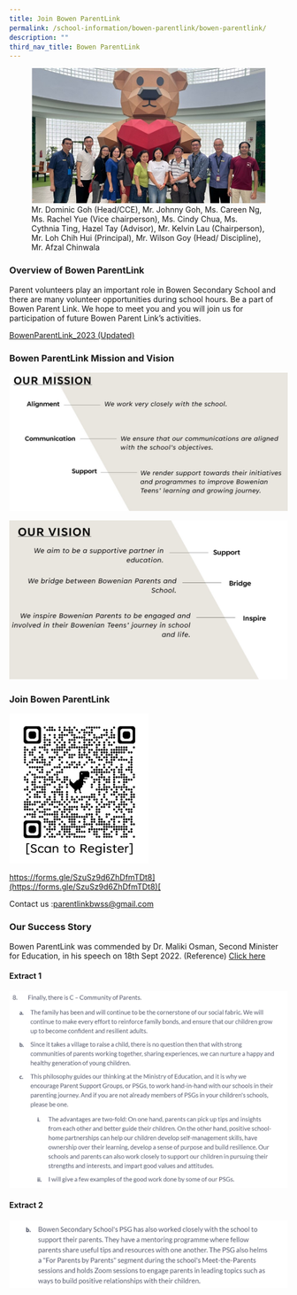 ```yaml
---
title: Join Bowen ParentLink
permalink: /school-information/bowen-parentlink/bowen-parentlink/
description: ""
third_nav_title: Bowen ParentLink
---
```

<figure>
<img src="/images/Parentlink%20Group%20Photo.jpg">
<figcaption>Mr. Dominic Goh (Head/CCE),  Mr. Johnny Goh, Ms. Careen Ng, Ms. Rachel Yue (Vice chairperson), Ms. Cindy Chua, Ms. Cythnia Ting, Hazel Tay (Advisor), Mr. Kelvin Lau (Chairperson), Mr. Loh Chih Hui (Principal), Mr. Wilson Goy (Head/ Discipline), Mr. Afzal Chinwala</figcaption>
</figure>

### Overview of Bowen ParentLink

Parent volunteers play an important role in Bowen Secondary School and there are many volunteer opportunities during school hours. Be a part of Bowen Parent Link. We hope to meet you and you will join us for participation of future Bowen Parent Link’s activities.

[BowenParentLink_2023 (Updated)](/files/BowenParentLink_2023_V2.pdf)

### Bowen ParentLink Mission and Vision

![](/images/PLink%20Misson.jpg)

![](/images/PLink%20Vision.jpg)

### Join Bowen ParentLink

<img src="/images/ParentLink%20QR%20Code.jpg" style="width:50%">
		 
[https://forms.gle/SzuSz9d6ZhDfmTDt8](https://forms.gle/SzuSz9d6ZhDfmTDt8)[  
](https://forms.gle/SzuSz9d6ZhDfmTDt8)

Contact us :[parentlinkbwss@gmail.com](mailto:parentlinkbwss@gmail.com)

### Our Success Story

Bowen ParentLink was commended by Dr. Maliki Osman, Second Minister for Education, in his speech on 18th Sept 2022. (Reference) 
<a target="_blank" href="https://www.moe.gov.sg/news/speeches/20220918-speech-by-dr-maliki-osman-second-minister-for-education-for-bapa-sepanjang-hayat-dads-role-in-education-forum-at-lifelong-learning-institute">Click here</a>

#### Extract 1
![](/images/School%20Information/Bowen%20ParentLink/quote%201.png)

#### Extract 2
![](/images/School%20Information/Bowen%20ParentLink/quote%202.png)

